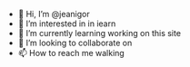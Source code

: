 - 👋 Hi, I’m @jeanigor
- 👀 I’m interested in in iearn
- 🌱 I’m currently learning working on this site
- 💞️ I’m looking to collaborate on 
- 📫 How to reach me walking

<!---
jeanigor/jeanigor is a ✨ special ✨ repository because its `README.md` (this file) appears on your GitHub profile.
You can click the Preview link to take a look at your changes.
--->
